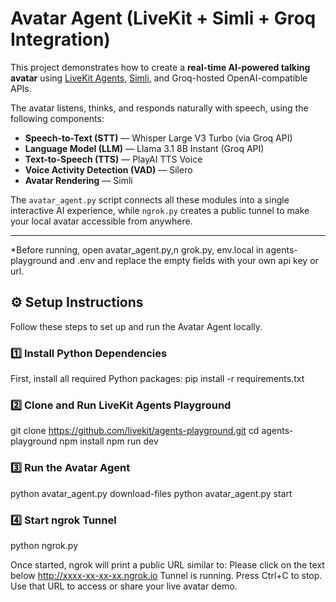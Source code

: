 # Avatar Agent (LiveKit + Simli + Groq Integration)

This project demonstrates how to create a **real-time AI-powered talking avatar** using [LiveKit Agents](https://github.com/livekit/agents), [Simli](https://simli.ai/), and Groq-hosted OpenAI-compatible APIs.

The avatar listens, thinks, and responds naturally with speech, using the following components:

-  **Speech-to-Text (STT)** — Whisper Large V3 Turbo (via Groq API)  
-  **Language Model (LLM)** — Llama 3.1 8B Instant (Groq API)  
-  **Text-to-Speech (TTS)** — PlayAI TTS Voice  
-  **Voice Activity Detection (VAD)** — Silero  
-  **Avatar Rendering** — Simli  

The `avatar_agent.py` script connects all these modules into a single interactive AI experience, while `ngrok.py` creates a public tunnel to make your local avatar accessible from anywhere.

---
*Before running, open avatar_agent.py,n grok.py, env.local in agents-playground and .env and replace the empty fields with your own api key or url.


## ⚙️ Setup Instructions

Follow these steps to set up and run the Avatar Agent locally.

### 1️⃣ Install Python Dependencies

First, install all required Python packages:
pip install -r requirements.txt

### 2️⃣ Clone and Run LiveKit Agents Playground

git clone https://github.com/livekit/agents-playground.git
cd agents-playground
npm install
npm run dev

### 3️⃣ Run the Avatar Agent

python avatar_agent.py download-files
python avatar_agent.py start

### 4️⃣ Start ngrok Tunnel
python ngrok.py

Once started, ngrok will print a public URL similar to:
Please click on the text below http://xxxx-xx-xx-xx.ngrok.io
Tunnel is running. Press Ctrl+C to stop.
Use that URL to access or share your live avatar demo.
